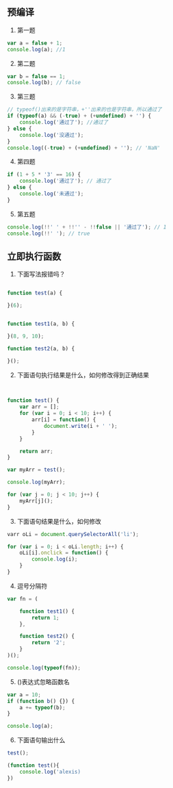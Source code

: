 ## 预编译
1. 第一题
```JavaScript
var a = false + 1;
console.log(a); //1
```

2. 第二题
```JavaScript
var b = false == 1;
console.log(b); // false
```

3. 第三题
```JavaScript
// typeof()出来的是字符串，+''出来的也是字符串，所以通过了
if (typeof(a) && (-true) + (+undefined) + '') {
    console.log('通过了'); //通过了
} else {
    console.log('没通过');
}
console.log((-true) + (+undefined) + ''); // 'NaN'
```

4. 第四题
```JavaScript
if (1 + 5 * '3' == 16) {
    console.log('通过了'); // 通过了
} else {
    console.log('未通过');
}
```

5. 第五题
```JavaScript
console.log(!!' ' + !!'' - !!false || '通过了'); // 1
console.log(!!' '); // true
```

## 立即执行函数

1. 下面写法报错吗？

```JavaScript

function test(a) {

}(6); 


function test1(a, b) {

}(8, 9, 10);

function test2(a, b) {

}();
```

2. 下面语句执行结果是什么，如何修改得到正确结果
```JavaScript
    
    
function test() {
    var arr = [];
    for (var i = 0; i < 10; i++) {
        arr[i] = function() {
            document.write(i + ' ');
        }
    }

    return arr;
}

var myArr = test();

console.log(myArr);

for (var j = 0; j < 10; j++) {
    myArr[j]();
}
```

3. 下面语句结果是什么，如何修改
```JavaScript
varr oLi = document.querySelectorAll('li');

for (var i = 0; i < oLi.length; i++) {
    oLi[i].onclick = function() {
        console.log(i);
    }
}
```

4. 逗号分隔符
```JavaScript
var fn = (

    function test1() {
        return 1;
    },

    function test2() {
        return '2';
    }
)();

console.log(typeof(fn)); 
```
5. ()表达式忽略函数名
```JavaScript
var a = 10;
if (function b() {}) {
    a += typeof(b); 
}

console.log(a); 
```

6. 下面语句输出什么
```JavaScript
test();

(function test(){
    console.log('alexis)
})
```


